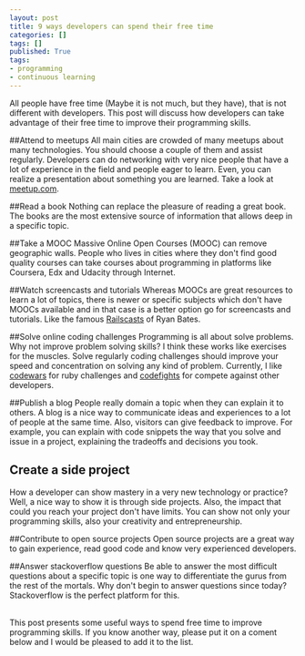 ```yaml
---
layout: post
title: 9 ways developers can spend their free time
categories: []
tags: []
published: True
tags: 
- programming
- continuous learning 
---
```

All people have free time (Maybe it is not much, but they have), that is not different with developers. This post will discuss how developers can take advantage of their free time to improve their programming skills.

##Attend to meetups 
All main cities are crowded of many meetups about many technologies. You should choose a couple of them and assist regularly. Developers can do networking with very nice people that have a lot of experience in the field and people eager to learn. Even, you can realize a presentation about something you are learned. Take a look at [meetup.com](http://www.meetup.com/).

##Read a book
Nothing can replace the pleasure of reading a great book. The books are the most extensive source of information that allows deep in a specific topic.

##Take a MOOC
Massive Online Open Courses (MOOC) can remove geographic walls. People who lives in cities where they don't find good quality courses can take courses about programming in platforms like Coursera, Edx and Udacity through Internet. 

##Watch screencasts and tutorials
Whereas MOOCs are great resources to learn a lot of topics, there is newer or specific subjects which don't have MOOCs available and in that case is a better option go for screencasts and tutorials. Like the famous [Railscasts](http://railscasts.com/) of Ryan Bates.

##Solve online coding challenges
Programming is all about solve problems. Why not improve problem solving skills? I think these works like exercises for the muscles. Solve regularly coding challenges should improve your speed and concentration on solving any kind of problem. Currently, I like [codewars](http://www.codewars.com/) for ruby challenges and [codefights](https://codefights.com/) for compete against other developers.

##Publish a blog
People really domain a topic when they can explain it to others. A blog is a nice way to communicate ideas and experiences to a lot of people at the same time. Also, visitors can give feedback to improve. For example, you can explain with code snippets the way that you solve and issue in a project, explaining the tradeoffs and decisions you took.

## Create a side project
How a developer can show mastery in a very new technology or practice? Well, a nice way to show it is through side projects. Also, the impact that could you reach your project don't have limits. You can show not only your programming skills, also your creativity and entrepreneurship.

##Contribute to open source projects
 Open source projects are a great way to gain experience, read good code and know very experienced developers.

##Answer stackoverflow questions
Be able to answer the most difficult questions about a specific topic is one way to differentiate the gurus from the rest of the mortals. Why don't begin to answer questions since today? Stackoverflow is the perfect platform for this.

<br>
This post presents some useful ways to spend free time to improve programming skills. If you know another way, please put it on a coment below and I would be pleased to add it to the list.


